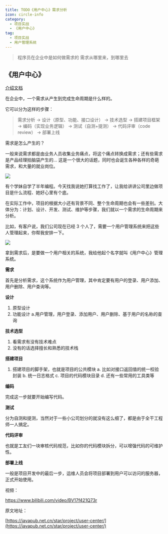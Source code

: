 ```yaml
---
title: TODO《用户中心》需求分析
icon: circle-info
category:
  - 项目实战
  - 《用户中心》
tag:
  - 项目实战
  - 用户管理系统
---
```





> 程序员在企业中是如何做需求的
> 需求从哪里来，到哪里去



## 《用户中心》

[介绍文档](https://kazjsfecs3y.feishu.cn/wiki/QJDwwM5bbi2nT9k6laycWm4ynad)






在企业中，一个需求从产生到完成生命周期是什么样的。

它可以分为这样的步骤：

> 需求分析 -> 设计（原型、功能、接口设计） -> 技术选型 -> 搭建项目框架 -> 编码（实现业务逻辑） -> 测试（自测+提测） -> 代码评审（code review） -> 部署上线



需求是怎么产生的？

一般来说需求都是由业务人员收集业务痛点，将这个痛点转换成需求；还有些需求是产品经理拍脑袋产生的... 这是一个很大的话题，同时也会诞生各种各样的奇葩需求，和大量的就业岗位。


![](https://javapub-common-oss.oss-cn-beijing.aliyuncs.com/javapub/202406262010340.png)


有个学妹自学了半年编程。今天找我说她打算找工作了，让我给讲讲公司里边做项目是什么流程、她好心里有个底。

在实际工作中，项目的根据大小还有背景不同、整个生命周期也会有一些差别。大体分为：计划、设计、开发、测试、维护等步骤，我们就以一个需求的生命周期来分析。

比如，有客户说，我们公司现在已经 3 个人了，需要一个用户管理系统来把这些人管理起来，你帮我安排一下。


![](https://javapub-common-oss.oss-cn-beijing.aliyuncs.com/javapub/202406262015236.png)


拿到需求后，是要做一个用户相关的系统，我给他起个名字就叫《用户中心》管理系统。



**需求**

首先是分析需求，这个系统作为用户管理，其中肯定要有用户的登录、用户添加、用户删除、用户查询等。


**设计**

1. 原型设计
2. 功能设计
  a.用户管理，用户登录、添加用户、用户删除、基于用户的名称的查询



**技术选型**

1. 看需求有没有技术难点
2. 没有的话选择擅长和熟悉的技术栈


**搭建项目**

1. 搭建项目的脚手架，也就是项目的公共模块
  a. 比如对接口返回值的统一校验封装
  b. 统一日志格式
  c. 项目的代码模块目录
  d. 还有一些常用的工具类等



**编码**

完成这一步就要开始编写代码。


**测试**

分为自测和提测，当然对于一些小公司划分的就没有这么细了，都是由于全干工程师一人搞定。



**代码评审**

也就是工友们一块审核代码规范，比如你的代码模块拆分，可以增强代码的可维护性。

**部署上线**

一般是项目开发中的最后一步，运维人员会将项目部署到用户可以访问的服务器，正式开始使用。




视频： 

https://www.bilibili.com/video/BV17f421Q73r



原文地址： 

[https://javapub.net.cn/star/project/user-center/](https://javapub.net.cn/star/project/user-center/)





